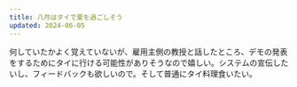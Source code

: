 ```yaml
---
title: 八月はタイで夏を過ごしそう
updated: 2024-06-05
---
```


何していたかよく覚えていないが、雇用主側の教授と話したところ、デモの発表をするためにタイに行ける可能性がありそうなので嬉しい。システムの宣伝したいし、フィードバックも欲しいので。そして普通にタイ料理食いたい。
